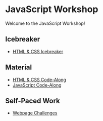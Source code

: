 # JavaScript Workshop
Welcome to the JavaScript Workshop!

## Icebreaker
- [HTML & CSS Icebreaker](HtmlCssIcebreaker.md)

## Material
- [HTML & CSS Code-Along](HtmlCssCodeAlong.md)
- [JavaScript Code-Along](JavaScriptCodeAlong.md)

## Self-Paced Work
- [Webpage Challenges](WebpageChallenges.md)
